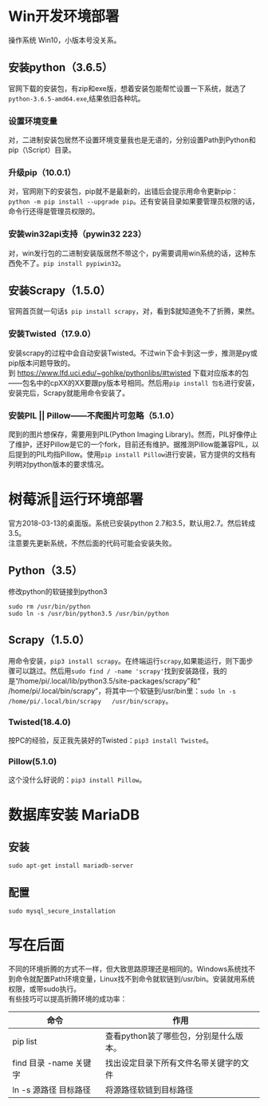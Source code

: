 # Win开发环境部署
操作系统 Win10，小版本号没关系。
## 安装python（3.6.5）
官网下载的安装包，有zip和exe版，想着安装包能帮忙设置一下系统，就选了`python-3.6.5-amd64.exe`,结果依旧各种坑。
### 设置环境变量
对，二进制安装包居然不设置环境变量我也是无语的，分别设置Path到Python和pip（\Script）目录。
### 升级pip（10.0.1）
对，官网刚下的安装包，pip就不是最新的，出错后会提示用命令更新pip：`python -m pip install --upgrade pip`。还有安装目录如果要管理员权限的话，命令行还得是管理员权限的。
### 安装win32api支持（pywin32 223）
对，win发行包的二进制安装版居然不带这个，py需要调用win系统的话，这种东西免不了。`pip install pypiwin32`。

## 安装Scrapy（1.5.0）
官网首页就一句话`$ pip install scrapy`，对，看到$就知道免不了折腾，果然。
### 安装Twisted（17.9.0）
安装scrapy的过程中会自动安装Twisted。不过win下会卡到这一步，推测是py或pip版本问题导致的。  
到 https://www.lfd.uci.edu/~gohlke/pythonlibs/#twisted 下载对应版本的包——包名中的cpXX的XX要跟py版本号相同。然后用`pip install 包名`进行安装，安装完后，Scrapy就能用命令安装了。
### 安装PIL || Pillow——不爬图片可忽略（5.1.0）
爬到的图片想保存，需要用到PIL(Python Imaging Library)。然而，PIL好像停止了维护，还好Pillow是它的一个fork，目前还有维护。据推测Pillow能兼容PIL，以后提到的PIL均指Pillow。使用`pip install Pillow`进行安装，官方提供的文档有列明对python版本的要求情况。

# 树莓派🍓运行环境部署
官方2018-03-13的桌面版。系统已安装python 2.7和3.5，默认用2.7。然后转成3.5。  
注意要先更新系统，不然后面的代码可能会安装失败。
## Python（3.5）
修改python的软链接到python3
```commant
sudo rm /usr/bin/python
sudo ln -s /usr/bin/python3.5 /usr/bin/python
```
## Scrapy（1.5.0）
用命令安装，`pip3 install scrapy`。在终端运行`scrapy`,如果能运行，则下面步骤可以跳过。然后用`sudo find / -name 'scrapy'`找到安装路径，我的是“/home/pi/.local/lib/python3.5/site-packages/scrapy”和“
/home/pi/.local/bin/scrapy”，将其中一个软链到/usr/bin里：`sudo ln -s /home/pi/.local/bin/scrapy   /usr/bin/scrapy`。

### Twisted(18.4.0)
按PC的经验，反正我先装好的Twisted：`pip3 install Twisted`。

### Pillow(5.1.0)
这个没什么好说的：`pip3 install Pillow`。

# 数据库安装 MariaDB 
## 安装
```
sudo apt-get install mariadb-server
```
## 配置
```
sudo mysql_secure_installation
```



# 写在后面
不同的环境折腾的方式不一样，但大致思路原理还是相同的。Windows系统找不到命令就配置Path环境变量，Linux找不到命令就软链到/usr/bin。安装就用系统权限，或带sudo执行。  
有些技巧可以提高折腾环境的成功率：  

命令 | 作用
--|--
pip list | 查看python装了哪些包，分别是什么版本。
find 目录 -name 关键字 | 找出设定目录下所有文件名带关键字的文件
ln -s 源路径 目标路径 | 将源路径软链到目标路径




